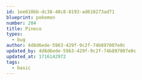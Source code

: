 ```yaml
---
id: 1ee610bb-dc38-48c8-8193-ad610273ad71
blueprint: pokemon
number: 204
title: Pineco
types:
  - bug
author: 4d8d6ede-5963-429f-9c2f-74b897007e0c
updated_by: 4d8d6ede-5963-429f-9c2f-74b897007e0c
updated_at: 1716142972
tags:
  - basic
---
```

